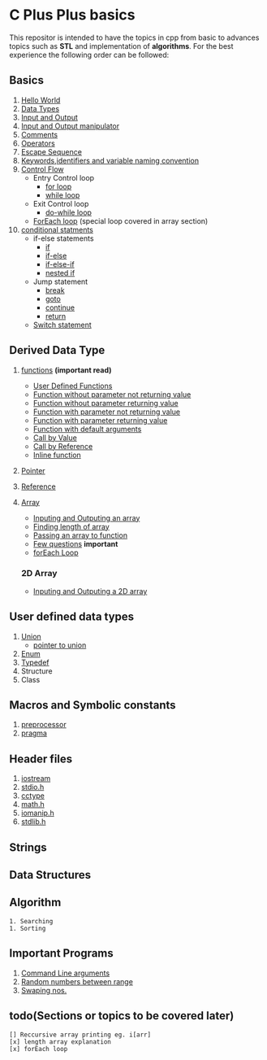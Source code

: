 
# C Plus Plus basics
This repositor is intended to have the topics in cpp from basic to advances topics such as **STL** and implementation of **algorithms**.  For the best experience the following order can be followed:

## Basics

 1. [Hello World](basics/helloworld.cpp)
 2. [Data Types](basics/datatypes.cpp)
 3. [Input and Output](basics/inputoutput.cpp)
 4. [Input and Output manipulator](basics/manipulator.cpp)
 4. [Comments](basics/comments.cpp)
 5. [Operators](basics/operators.cpp)
 6. [Escape Sequence](basics/escape.cpp)
 7. [Keywords,identifiers and variable naming convention](basics/naming.md)
 8. [Control Flow](control%20flow/controlflow.md)
	- Entry Control loop
		- [for loop](control%20flow/for.cpp)
		- [while loop](control%20flow/while.cpp)
	- Exit Control loop
		- [do-while loop](control%20flow/dowhile.cpp)
	- [ForEach loop](#forEach) (special loop covered in array section)
 9. [conditional statments](conditional/conditional.md)
 	- if-else statements
		- [if](conditional/if.cpp)
		- [if-else](conditional/ifelse.cpp)
		- [if-else-if](conditional/ifelseif.cpp)
		- [nested if](conditional/nestedif.cpp)
	- Jump statement
		- [break](conditional/break.cpp)
		- [goto](conditional/goto.cpp)
		- [continue](conditional/continue.cpp)
		- [return](conditional/return.cpp)
	- [Switch statement](conditional/switch.cpp)

## Derived Data Type

 1. [functions](functions/functions.md)  **(important read)**
	- [User Defined Functions](functions/userdefined.cpp)
	- [Function without parameter not returning value](functions/function1.cpp)
	- [Function without parameter returning value](functions/function2.cpp)
	- [Function with parameter not returning value](functions/function3.cpp)
	- [Function with parameter returning value](functions/function4.cpp)
	- [Function with default arguments](functions/default.cpp)
	- [Call by Value](functions/callbyvalue.cpp)
	- [Call by Reference](functions/callbyreference.cpp)
	- [Inline function](functions/inline.cpp)
 2. [Pointer](pointer/pointer.cpp)
 3. [Reference](pointer/reference.cpp)
 4. [Array](array/array.md)
	- [Inputing and Outputing an array](array/ioArray.cpp)
	- [Finding length of array](array/lengthArray.cpp)
	- [Passing an array to function](programs/arrayFunction.cpp)
	- [Few questions](array/rearrange.cpp) **important**
	- <a id="forEach">[forEach Loop](array/forEach.cpp)</a>

	### 2D Array
	- [Inputing and Outputing a 2D array](array/2D%20array/ioArray.cpp)


## User defined data types
 1. [Union](basics/union.cpp)
	- [pointer to union](basics/unionPointer.cpp)
 2. [Enum](basics/enum.cpp)
 3. [Typedef](basics/typedef.cpp)
 4. Structure
 5. Class

## Macros and Symbolic constants
 1. [preprocessor](header/preprocessor.cpp)
 2. [pragma](header/pragma.cpp)
		
## Header files
 1. [iostream](basics/inputoutput.cpp)
 2. [stdio.h](header/stdio.cpp)
 3. [cctype](header/cctype.cpp)
 4. [math.h](header/math.cpp)
 5. [iomanip.h](basics/manipulator.cpp)
 6. [stdlib.h](header/stdlib.cpp)

## Strings

## Data Structures

## Algorithm
	1. Searching
	1. Sorting

## Important Programs

 1. [Command Line arguments](programs/cla.cpp)
 2. [Random numbers between range](programs/randomRange.cpp)
 3. [Swaping nos.](programs/swap.cpp)



 ## todo(Sections or topics to be covered later)
	[] Reccursive array printing eg. i[arr]
	[x] length array explanation
	[x] forEach loop
